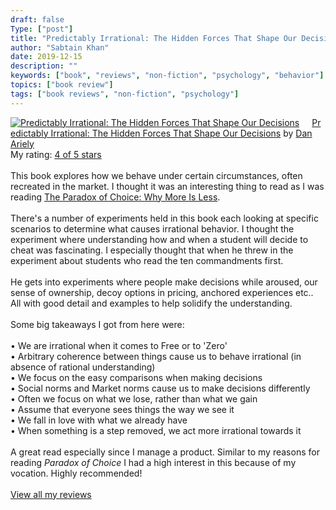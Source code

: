 ```yaml
---
draft: false
Type: ["post"]
title: "Predictably Irrational: The Hidden Forces That Shape Our Decisions "
author: "Sabtain Khan"
date: 2019-12-15
description: ""
keywords: ["book", "reviews", "non-fiction", "psychology", "behavior"]
topics: ["book review"]
tags: ["book reviews", "non-fiction", "psychology"]
---
```



<a href="https://www.goodreads.com/book/show/1713426.Predictably_Irrational" style="float: left; padding-right: 20px"><img border="0" alt="Predictably Irrational: The Hidden Forces That Shape Our Decisions" src="https://i.gr-assets.com/images/S/compressed.photo.goodreads.com/books/1255573980l/1713426._SX98_.jpg" /></a><a href="https://www.goodreads.com/book/show/1713426.Predictably_Irrational">Predictably Irrational: The Hidden Forces That Shape Our Decisions</a> by <a href="https://www.goodreads.com/author/show/788461.Dan_Ariely">Dan Ariely</a><br/>
My rating: <a href="https://www.goodreads.com/review/show/3071715035">4 of 5 stars</a><br /><br />
This book explores how we behave under certain circumstances, often recreated in the market. I thought it was an interesting thing to read as I was reading <a href="https://www.goodreads.com/book/show/10639.The_Paradox_of_Choice_Why_More_Is_Less" title="The Paradox of Choice Why More Is Less by Barry Schwartz" rel="nofollow">The Paradox of Choice: Why More Is Less</a>. <br /><br />There's a number of experiments held in this book each looking at specific scenarios to determine what causes irrational behavior. I thought the experiment where understanding how and when a student will decide to cheat was fascinating. I especially thought that when he threw in the experiment about students who read the ten commandments first.<br /><br />He gets into experiments where people make decisions while aroused, our sense of ownership, decoy options in pricing, anchored experiences etc.. All with good detail and examples to help solidify the understanding.<br /><br />Some big takeaways I got from here were:<br /><br />• We are irrational when it comes to Free or to 'Zero'<br />• Arbitrary coherence between things cause us to behave irrational (in absence of rational understanding)<br />• We focus on the easy comparisons when making decisions<br />• Social norms and Market norms cause us to make decisions differently<br />• Often we focus on what we lose, rather than what we gain<br />• Assume that everyone sees things the way we see it<br />• We fall in love with what we already have<br />• When something is a step removed, we act more irrational towards it<br /><br />A great read especially since I manage a product. Similar to my reasons for reading <i>Paradox of Choice</i> I had a high interest in this because of my vocation. Highly recommended!
<br/><br/>
<a href="https://www.goodreads.com/review/list/19015356-sabtain-khan">View all my reviews</a>

